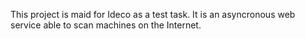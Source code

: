 This project is maid for Ideco as a test task.
It is an asyncronous web service able to scan machines on 
the Internet. 